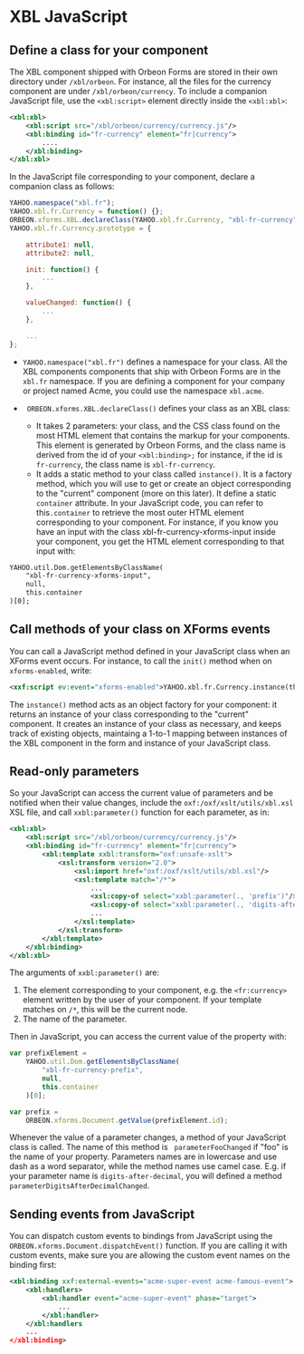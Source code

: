 # XBL JavaScript

<!-- toc -->

## Define a class for your component

The XBL component shipped with Orbeon Forms are stored in their own directory under `/xbl/orbeon`. For instance, all the files for the currency component are under `/xbl/orbeon/currency`. To include a companion JavaScript file, use the `<xbl:script>` element directly inside the `<xbl:xbl>`:

```xml
<xbl:xbl>
    <xbl:script src="/xbl/orbeon/currency/currency.js"/>
    <xbl:binding id="fr-currency" element="fr|currency">
        ....
    </xbl:binding>
</xbl:xbl>
```

In the JavaScript file corresponding to your component, declare a companion class as follows:

```javascript
YAHOO.namespace("xbl.fr");
YAHOO.xbl.fr.Currency = function() {};
ORBEON.xforms.XBL.declareClass(YAHOO.xbl.fr.Currency, "xbl-fr-currency");
YAHOO.xbl.fr.Currency.prototype = {

    attribute1: null,
    attribute2: null,

    init: function() {
        ...
    },

    valueChanged: function() {
        ...
    },

    ...
};
```

* `YAHOO.namespace("xbl.fr")` defines a namespace for your class. All the XBL components components that ship with Orbeon Forms are in the `xbl.fr` namespace. If you are defining a component for your company or project named Acme, you could use the namespace `xbl.acme`.

* ` ORBEON.xforms.XBL.declareClass()` defines your class as an XBL class:
    * It takes 2 parameters: your class, and the CSS class found on the most HTML element that contains the markup for your components. This element is generated by Orbeon Forms, and the class name is derived from the id of your `<xbl:binding>;` for instance, if the id is `fr-currency`, the class name is `xbl-fr-currency`.
    * It adds a static method to your class called `instance()`. It is a factory method, which you will use to get or create an object corresponding to the "current" component (more on this later).
It define a static `container` attribute. In your JavaScript code, you can refer to this`.container` to retrieve the most outer HTML element corresponding to your component. For instance, if you know you have an input with the class xbl-fr-currency-xforms-input inside your component, you get the HTML element corresponding to that input with:

```xml
YAHOO.util.Dom.getElementsByClassName(
    "xbl-fr-currency-xforms-input",
    null,
    this.container
)[0];
```

## Call methods of your class on XForms events

You can call a JavaScript method defined in your JavaScript class when an XForms event occurs. For instance, to call the `init()` method when on `xforms-enabled`, write:

```xml
<xxf:script ev:event="xforms-enabled">YAHOO.xbl.fr.Currency.instance(this).init();</xxf:script>
```

The `instance()` method acts as an object factory for your component: it returns an instance of your class corresponding to the "current" component. It creates an instance of your class as necessary, and keeps track of existing objects, maintaing a 1-to-1 mapping between instances of the XBL component in the form and instance of your JavaScript class.

## Read-only parameters

So your JavaScript can access the current value of parameters and be notified when their value changes, include the `oxf:/oxf/xslt/utils/xbl.xsl` XSL file, and call `xxbl:parameter()` function for each parameter, as in:

```xml
<xbl:xbl>
    <xbl:script src="/xbl/orbeon/currency/currency.js"/>
    <xbl:binding id="fr-currency" element="fr|currency">
        <xbl:template xxbl:transform="oxf:unsafe-xslt">
            <xsl:transform version="2.0">
                <xsl:import href="oxf:/oxf/xslt/utils/xbl.xsl"/>
                <xsl:template match="/*">
                    ...
                    <xsl:copy-of select="xxbl:parameter(., 'prefix')"/>
                    <xsl:copy-of select="xxbl:parameter(., 'digits-after-decimal')"/>
                    ...
                </xsl:template>
            </xsl:transform>
        </xbl:template>
    </xbl:binding>
</xbl:xbl>
```

The arguments of `xxbl:parameter()` are:

1. The element corresponding to your component, e.g. the `<fr:currency>` element written by the user of your component. If your template matches on `/*`, this will be the current node.
2. The name of the parameter.

Then in JavaScript, you can access the current value of the property with:

```javascript
var prefixElement =
    YAHOO.util.Dom.getElementsByClassName(
        "xbl-fr-currency-prefix",
        null,
        this.container
    )[0];

var prefix =
    ORBEON.xforms.Document.getValue(prefixElement.id);
```

Whenever the value of a parameter changes, a method of your JavaScript class is called. The name of this method is ` parameterFooChanged` if "foo" is the name of your property. Parameters names are in lowercase and use dash as a word separator, while the method names use camel case. E.g. if your parameter name is `digits-after-decimal`, you will defined a method `parameterDigitsAfterDecimalChanged`.

## Sending events from JavaScript

You can dispatch custom events to bindings from JavaScript using the `ORBEON.xforms.Document.dispatchEvent()` function. If  you are calling it with custom events, make sure you are allowing the custom event names on the binding first:

```xml
<xbl:binding xxf:external-events="acme-super-event acme-famous-event">
    <xbl:handlers>
        <xbl:handler event="acme-super-event" phase="target">
            ...
        </xbl:handler>
    </xbl:handlers
    ...
</xbl:binding>
```
